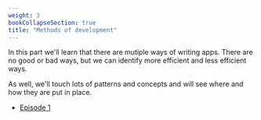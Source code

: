 ```yaml
---
weight: 3
bookCollapseSection: true
title: "Methods of development"
---
```


In this part we'll learn that there are mutiple ways of writing apps. There are no good or bad ways,
but we can identify more efficient and less efficient ways.

As well, we'll touch lots of patterns and concepts and will see where and how they are put in place.

- [Episode 1](./episode_1)